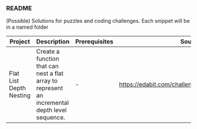 ### README
(Possible) Solutions for puzzles and coding challenges.
Each snippet will be in a named folder


Project | Description | Prerequisites | Source
--- | --- | --- | ---
Flat List Depth Nesting | Create a function that can nest a flat array to represent an incremental depth level sequence. | - | https://edabit.com/challenge/xeqD2LL3rbY9oLKWa

